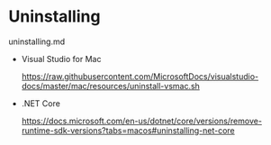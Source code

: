 # Uninstalling 

uninstalling.md

*   Visual Studio for Mac

    https://raw.githubusercontent.com/MicrosoftDocs/visualstudio-docs/master/mac/resources/uninstall-vsmac.sh

*   .NET Core

    https://docs.microsoft.com/en-us/dotnet/core/versions/remove-runtime-sdk-versions?tabs=macos#uninstalling-net-core
